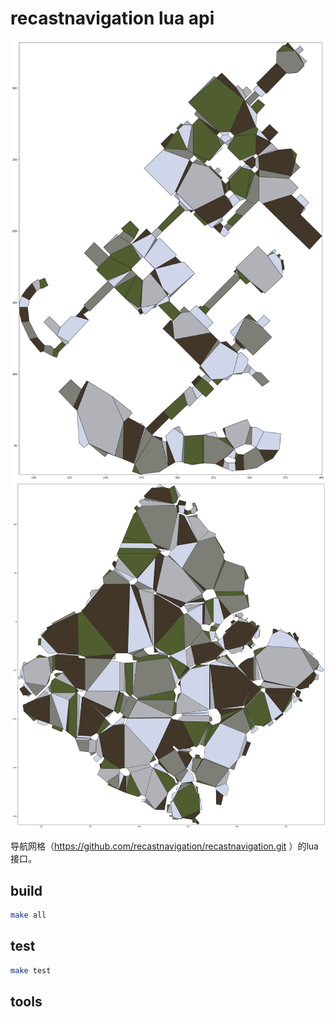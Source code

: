 # recastnavigation lua api

![sample1](/test/images/sample1.png)
![sample2](/test/images/sample2.png)

导航网格（https://github.com/recastnavigation/recastnavigation.git ）的lua接口。


## build
```sh
make all
```

## test
```sh
make test
```

## tools
